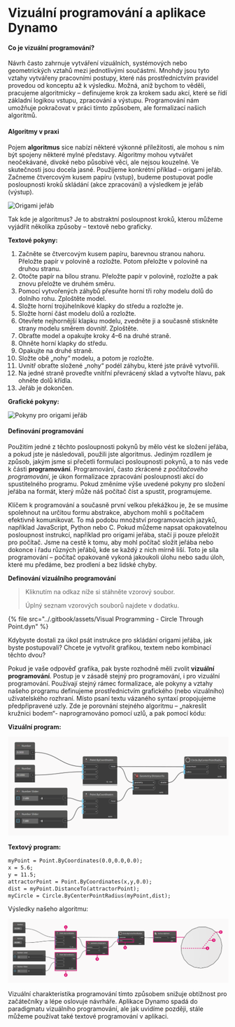 # Vizuální programování a aplikace Dynamo

#### Co je vizuální programování? <a href="#what-is-visual-programming" id="what-is-visual-programming"></a>

Návrh často zahrnuje vytváření vizuálních, systémových nebo geometrických vztahů mezi jednotlivými součástmi. Mnohdy jsou tyto vztahy vytvářeny pracovními postupy, které nás prostřednictvím pravidel provedou od konceptu až k výsledku. Možná, aniž bychom to věděli, pracujeme algoritmicky – definujeme krok za krokem sadu akcí, které se řídí základní logikou vstupu, zpracování a výstupu. Programování nám umožňuje pokračovat v práci tímto způsobem, ale formalizací našich algoritmů.

#### Algoritmy v praxi <a href="#algorithms-in-hand" id="algorithms-in-hand"></a>

Pojem **algoritmus** sice nabízí některé výkonné příležitosti, ale mohou s ním být spojeny některé mylné představy. Algoritmy mohou vytvářet neočekávané, divoké nebo působivé věci, ale nejsou kouzelné. Ve skutečnosti jsou docela jasné. Použijeme konkrétní příklad – origami jeřáb. Začneme čtvercovým kusem papíru (vstup), budeme postupovat podle posloupnosti kroků skládání (akce zpracování) a výsledkem je jeřáb (výstup).

![Origami jeřáb](https://primer.dynamobim.org/01\_Introduction/images/1-1/00-OrigamiCrane.png)

Tak kde je algoritmus? Je to abstraktní posloupnost kroků, kterou můžeme vyjádřit několika způsoby – textově nebo graficky.

**Textové pokyny:**

1. Začněte se čtvercovým kusem papíru, barevnou stranou nahoru. Přeložte papír v polovině a rozložte. Potom přeložte v polovině na druhou stranu.
2. Otočte papír na bílou stranu. Přeložte papír v polovině, rozložte a pak znovu přeložte ve druhém směru.
3. Pomocí vytvořených záhybů přesuňte horní tři rohy modelu dolů do dolního rohu. Zploštěte model.
4. Složte horní trojúhelníkové klapky do středu a rozložte je.
5. Složte horní část modelu dolů a rozložte.
6. Otevřete nejhornější klapku modelu, zvedněte ji a současně stiskněte strany modelu směrem dovnitř. Zploštěte.
7. Obraťte model a opakujte kroky 4–6 na druhé straně.
8. Ohněte horní klapky do středu.
9. Opakujte na druhé straně.
10. Složte obě „nohy“ modelu, a potom je rozložte.
11. Uvnitř obraťte složené „nohy“ podél záhybu, které jste právě vytvořili.
12. Na jedné straně proveďte vnitřní převrácený sklad a vytvořte hlavu, pak ohněte dolů křídla.
13. Jeřáb je dokončen.

**Grafické pokyny:**

![Pokyny pro origami jeřáb](https://primer.dynamobim.org/01\_Introduction/images/1-1/01-OrigamiCraneInstructions.png)

#### Definování programování <a href="#programming-defined" id="programming-defined"></a>

Použitím jedné z těchto posloupnosti pokynů by mělo vést ke složení jeřába, a pokud jste je následovali, použili jste algoritmus. Jediným rozdílem je způsob, jakým jsme si přečetli formulaci posloupnosti pokynů, a to nás vede k části **programování**. Programování, často zkrácené z _počítačového programování_, je úkon formalizace zpracování posloupnosti akcí do spustitelného programu. Pokud změníme výše uvedené pokyny pro složení jeřába na formát, který může náš počítač číst a spustit, programujeme.

Klíčem k programování a současně první velkou překážkou je, že se musíme spolehnout na určitou formu abstrakce, abychom mohli s počítačem efektivně komunikovat. To má podobu množství programovacích jazyků, například JavaScript, Python nebo C. Pokud můžeme napsat opakovatelnou posloupnost instrukcí, například pro origami jeřába, stačí ji pouze přeložit pro počítač. Jsme na cestě k tomu, aby mohl počítač složit jeřába nebo dokonce i řadu různých jeřábů, kde se každý z nich mírně liší. Toto je síla programování – počítač opakovaně vykoná jakoukoli úlohu nebo sadu úloh, které mu předáme, bez prodlení a bez lidské chyby.

**Definování vizuálního programování**

> Kliknutím na odkaz níže si stáhněte vzorový soubor.
>
> Úplný seznam vzorových souborů najdete v dodatku.

{% file src="../.gitbook/assets/Visual Programming - Circle Through Point.dyn" %}

Kdybyste dostali za úkol psát instrukce pro skládání origami jeřába, jak byste postupovali? Chcete je vytvořit grafikou, textem nebo kombinací těchto dvou?

Pokud je vaše odpověď grafika, pak byste rozhodně měli zvolit **vizuální programování**. Postup je v zásadě stejný pro programování, i pro vizuální programování. Používají stejný rámec formalizace, ale pokyny a vztahy našeho programu definujeme prostřednictvím grafického (nebo vizuálního) uživatelského rozhraní. Místo psaní textu vázaného syntaxí propojujeme předpřipravené uzly. Zde je porovnání stejného algoritmu – „nakreslit kružnici bodem“- naprogramováno pomocí uzlů, a pak pomocí kódu:

**Vizuální program:**

![](./images/a-1/visualProgramming(2).png)

**Textový program:**

```
myPoint = Point.ByCoordinates(0.0,0.0,0.0);
x = 5.6;
y = 11.5;
attractorPoint = Point.ByCoordinates(x,y,0.0);
dist = myPoint.DistanceTo(attractorPoint);
myCircle = Circle.ByCenterPointRadius(myPoint,dist);
```

Výsledky našeho algoritmu:

![](./images/a-1/visualProgramming(1).png)

Vizuální charakteristika programování tímto způsobem snižuje obtížnost pro začátečníky a lépe oslovuje návrháře. Aplikace Dynamo spadá do paradigmatu vizuálního programování, ale jak uvidíme později, stále můžeme používat také textové programování v aplikaci.
